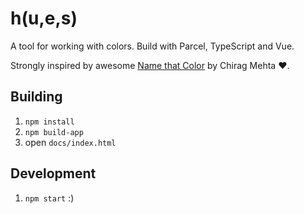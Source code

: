 # h(u,e,s)

A tool for working with colors. Build with Parcel, TypeScript and Vue.

Strongly inspired by awesome [Name that Color](http://chir.ag/projects/name-that-color) by Chirag Mehta ❤.

## Building

1. `npm install`
2. `npm build-app`
3. open `docs/index.html`

## Development

1. `npm start` :)

